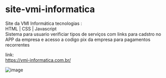# site-vmi-informatica

Site da VMI Informática tecnologias : <br>
HTML  | CSS | Javascript <br>
Sistema para usuario verificiar tipos de serviços com links para cadstro no APP da empresa e acesso a codigo pix da empresa para pagamentos recorrentes

link: <br>
https://vmi-informatica.com.br/

![image](https://user-images.githubusercontent.com/70297459/216671221-1ca08948-dd79-4ad6-ae10-65bf760034ee.png)

